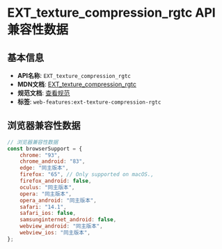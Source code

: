 # EXT_texture_compression_rgtc API 兼容性数据

## 基本信息

- **API名称**: `EXT_texture_compression_rgtc`
- **MDN文档**: [EXT_texture_compression_rgtc](https://developer.mozilla.org/docs/Web/API/EXT_texture_compression_rgtc)
- **规范文档**: [查看规范](https://registry.khronos.org/webgl/extensions/EXT_texture_compression_rgtc/)
- **标签**: `web-features:ext-texture-compression-rgtc`

## 浏览器兼容性数据

```javascript
// 浏览器兼容性数据
const browserSupport = {
    chrome: "93",
    chrome_android: "83",
    edge: "同主版本",
    firefox: "65", // Only supported on macOS.,
    firefox_android: false,
    oculus: "同主版本",
    opera: "同主版本",
    opera_android: "同主版本",
    safari: "14.1",
    safari_ios: false,
    samsunginternet_android: false,
    webview_android: "同主版本",
    webview_ios: "同主版本",
};

```

